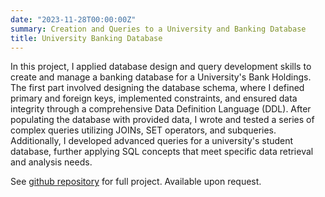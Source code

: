 ```yaml
---
date: "2023-11-28T00:00:00Z"
summary: Creation and Queries to a University and Banking Database
title: University Banking Database
---
```

In this project, I applied database design and query development skills to create and manage a banking database for a University's Bank Holdings. The first part involved designing the database schema, where I defined primary and foreign keys, implemented constraints, and ensured data integrity through a comprehensive Data Definition Language (DDL). After populating the database with provided data, I wrote and tested a series of complex queries utilizing JOINs, SET operators, and subqueries. Additionally, I developed advanced queries for a university's student database, further applying SQL concepts that meet specific data retrieval and analysis needs.

See [github repository](https://github.com/sirmanuelcortez3/University-Banking-Database.git) for full project. Available upon request.